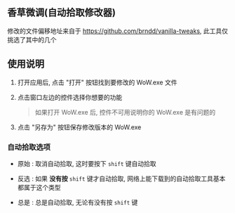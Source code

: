 香草微调(自动拾取修改器)
-------

修改的文件偏移地址来自于 <https://github.com/brndd/vanilla-tweaks>, 此工具仅挑选了其中的几个

## 使用说明

1. 打开应用后, 点击 "打开" 按钮找到要修改的 WoW.exe 文件

2. 点击窗口左边的控件选择你想要的功能

    > 如果打开 WoW.exe 后, 控件不可用说明你的 WoW.exe 是有问题的

3. 点击 "另存为" 按钮保存修改版本的 WoW.exe


### 自动拾取选项

- 原始 : 取消自动拾取, 这时要按下 `shift` 键自动拾取

- 反选 : 如果 **没有按** `shift` 键才自动拾取, 网络上能下载到的自动拾取工具基本都属于这个类型

- 总是 : 总是自动拾取, 无论有没有按 `shift` 键
